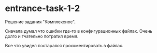 # entrance-task-1-2
Решение задания "Комплексное". 

Сначала думал что ошибки где-то в конфигурационных файлах. Очень долго и тчательно потратил время.

Все что увидел постарался прокоментировать в файлах.
